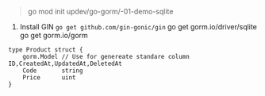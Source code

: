 > go mod init updev/go-gorm/-01-demo-sqlite
1. Install GIN ``go get github.com/gin-gonic/gin``
go get gorm.io/driver/sqlite
go get gorm.io/gorm

```golang
type Product struct {
	gorm.Model // Use for genereate standare column ID,CreatedAt,UpdatedAt,DeletedAt
	Code       string
	Price      uint
}

```
